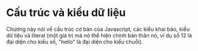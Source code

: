 # Cấu trúc và kiểu dữ liệu
Chương này nói về cấu trúc cơ bản của Javascript, các kiểu khai báo, kiểu dữ liệu và literal (một giá trị mà nó thể hiện chính bản thân nó, ví dụ số 12 là đại diện cho kiểu số, "hello" là đại diện cho kiểu chuỗi).
